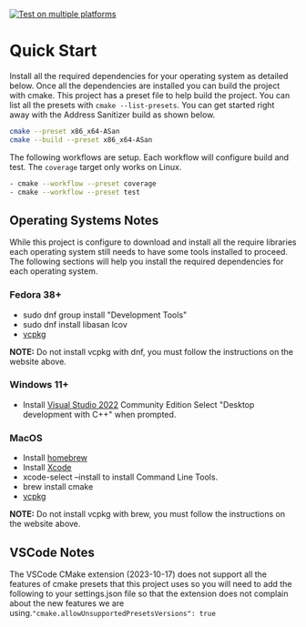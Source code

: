 [![Test on multiple platforms](https://github.com/shanep/cpp-project-template/actions/workflows/test-multi-platform.yml/badge.svg)](https://github.com/shanep/cpp-project-template/actions/workflows/test-multi-platform.yml)

# Quick Start

Install all the required dependencies for your operating system as detailed below.
Once all the dependencies are installed you can build the project with cmake.
This project has a preset file to help build the project. You can list all the
presets with `cmake --list-presets`. You can get started right away with the
Address Sanitizer build as shown below.

```bash
cmake --preset x86_x64-ASan
cmake --build --preset x86_x64-ASan
```

The following workflows are setup. Each workflow will configure build and test.
The `coverage` target only works on Linux.

```bash
- cmake --workflow --preset coverage
- cmake --workflow --preset test
```

## Operating Systems Notes

While this project is configure to download and install all the require
libraries each operating system still needs to have some tools installed to
proceed. The following sections will help you install the required dependencies
for each operating system.

### Fedora 38+

- sudo dnf group install "Development Tools"
- sudo dnf install libasan lcov
- [vcpkg](https://vcpkg.io/en/getting-started.html)

**NOTE:** Do not install vcpkg with dnf, you must follow the instructions on the
website above.

### Windows 11+

- Install [Visual Studio 2022](https://visualstudio.microsoft.com/downloads/)
  Community Edition Select "Desktop development with C++" when prompted.

### MacOS

- Install [homebrew](https://brew.sh/)
- Install [Xcode](https://apps.apple.com/us/app/xcode/id497799835?mt=12)
- xcode-select –install to install Command Line Tools.
- brew install cmake
- [vcpkg](https://vcpkg.io/en/getting-started.html)

**NOTE:** Do not install vcpkg with brew, you must follow the instructions on the
website above.

## VSCode Notes

The VSCode CMake extension (2023-10-17) does not support all the features of
cmake presets that this project uses so you will need to add the following to
your settings.json file so that the extension does not complain about the
new features we are using.`"cmake.allowUnsupportedPresetsVersions": true`
